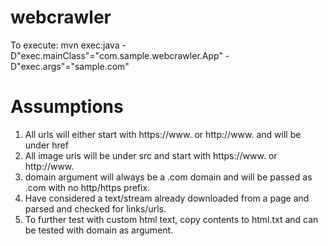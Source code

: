 # webcrawler


To execute:
mvn exec:java -D"exec.mainClass"="com.sample.webcrawler.App" -D"exec.args"="sample.com"

Assumptions
================
1) All urls will either start with https://www.<domain> or http://www.<domain> and will be under href
2) All image uris will be under src and start with https://www.<domain> or http://www.<domain>
3) domain argument will always be a .com domain and will be passed as <company>.com with no http/https prefix.
4) Have considered a text/stream already downloaded from a page and parsed and checked for links/urls.
5) To further test with custom html text, copy contents to html.txt and can be tested with domain as argument.


